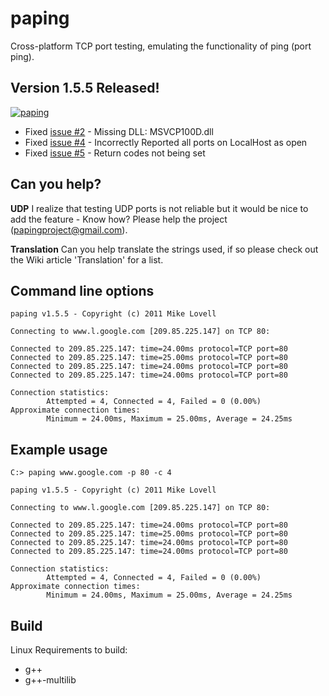 # paping

Cross-platform TCP port testing, emulating the functionality of ping (port ping).

## Version 1.5.5 Released!

[![paping](https://img.youtube.com/vi/Aoip3pK91Rw/0.jpg)](https://www.youtube.com/watch?v=Aoip3pK91Rw)

- Fixed [issue #2](https://code.google.com/archive/p/paping/issues/2) - Missing DLL: MSVCP100D.dll
- Fixed [issue #4](https://code.google.com/archive/p/paping/issues/4) - Incorrectly Reported all ports on LocalHost as open
- Fixed [issue #5](https://code.google.com/archive/p/paping/issues/5) - Return codes not being set

## Can you help?

**UDP** I realize that testing UDP ports is not reliable but it would be nice to add the feature - Know how? Please help the project ([papingproject@gmail.com](mailto:papingproject@gmail.com)).

**Translation** Can you help translate the strings used, if so please check out the Wiki article 'Translation' for a list.

## Command line options

```
paping v1.5.5 - Copyright (c) 2011 Mike Lovell

Connecting to www.l.google.com [209.85.225.147] on TCP 80:

Connected to 209.85.225.147: time=24.00ms protocol=TCP port=80
Connected to 209.85.225.147: time=25.00ms protocol=TCP port=80
Connected to 209.85.225.147: time=24.00ms protocol=TCP port=80
Connected to 209.85.225.147: time=24.00ms protocol=TCP port=80

Connection statistics:
        Attempted = 4, Connected = 4, Failed = 0 (0.00%)
Approximate connection times:
        Minimum = 24.00ms, Maximum = 25.00ms, Average = 24.25ms
```

## Example usage

```
C:> paping www.google.com -p 80 -c 4

paping v1.5.5 - Copyright (c) 2011 Mike Lovell

Connecting to www.l.google.com [209.85.225.147] on TCP 80:

Connected to 209.85.225.147: time=24.00ms protocol=TCP port=80
Connected to 209.85.225.147: time=25.00ms protocol=TCP port=80
Connected to 209.85.225.147: time=24.00ms protocol=TCP port=80
Connected to 209.85.225.147: time=24.00ms protocol=TCP port=80

Connection statistics:
        Attempted = 4, Connected = 4, Failed = 0 (0.00%)
Approximate connection times:
        Minimum = 24.00ms, Maximum = 25.00ms, Average = 24.25ms
```

## Build

Linux Requirements to build:

- g++
- g++-multilib


